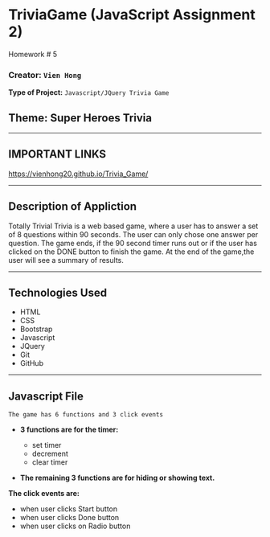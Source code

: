 # TriviaGame (JavaScript Assignment 2)

Homework # 5

### **Creator:** `Vien Hong`

**Type of Project:** `Javascript/JQuery Trivia Game`

## **Theme: Super Heroes Trivia**

---

## IMPORTANT LINKS

https://vienhong20.github.io/Trivia_Game/

---

## Description of Appliction

Totally Trivial Trivia is a web based game, where a user has to answer a set of 8 questions within 90 seconds. The user can only chose one answer per question. The game ends, if the 90 second timer runs out or if the user has clicked on the DONE button to finish the game. At the end of the game,the user will see a summary of results.

---

## Technologies Used

- HTML
- CSS
- Bootstrap
- Javascript
- JQuery
- Git
- GitHub

---

## Javascript File

`The game has 6 functions and 3 click events`

- **3 functions are for the timer:**

  - set timer
  - decrement
  - clear timer

- **The remaining 3 functions are for hiding or showing text.**

**The click events are:**

- when user clicks Start button
- when user clicks Done button
- when user clicks on Radio button
